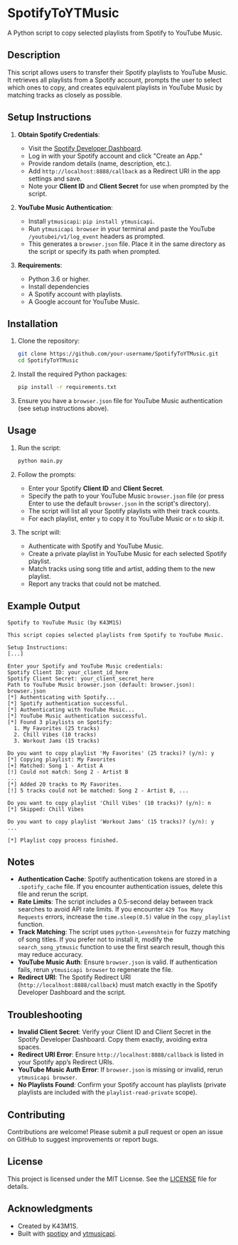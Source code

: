 # SpotifyToYTMusic

A Python script to copy selected playlists from Spotify to YouTube Music.

## Description

This script allows users to transfer their Spotify playlists to YouTube Music. It retrieves all playlists from a Spotify account, prompts the user to select which ones to copy, and creates equivalent playlists in YouTube Music by matching tracks as closely as possible.

## Setup Instructions

1. **Obtain Spotify Credentials**:
   - Visit the [Spotify Developer Dashboard](https://developer.spotify.com/dashboard).
   - Log in with your Spotify account and click "Create an App."
   - Provide random details (name, description, etc.).
   - Add `http://localhost:8888/callback` as a Redirect URI in the app settings and save.
   - Note your **Client ID** and **Client Secret** for use when prompted by the script.

2. **YouTube Music Authentication**:
   - Install `ytmusicapi`: `pip install ytmusicapi`.
   - Run `ytmusicapi browser` in your terminal and paste the YouTube `/youtubei/v1/log_event` headers as prompted.
   - This generates a `browser.json` file. Place it in the same directory as the script or specify its path when prompted.

3. **Requirements**:
   - Python 3.6 or higher.
   - Install dependencies
   - A Spotify account with playlists.
   - A Google account for YouTube Music.
   

## Installation

1. Clone the repository:
   ```bash
   git clone https://github.com/your-username/SpotifyToYTMusic.git
   cd SpotifyToYTMusic
   ```

2. Install the required Python packages:
   ```bash
   pip install -r requirements.txt
   ```

3. Ensure you have a `browser.json` file for YouTube Music authentication (see setup instructions above).

## Usage

1. Run the script:
   ```bash
   python main.py
   ```

2. Follow the prompts:
   - Enter your Spotify **Client ID** and **Client Secret**.
   - Specify the path to your YouTube Music `browser.json` file (or press Enter to use the default `browser.json` in the script's directory).
   - The script will list all your Spotify playlists with their track counts.
   - For each playlist, enter `y` to copy it to YouTube Music or `n` to skip it.

3. The script will:
   - Authenticate with Spotify and YouTube Music.
   - Create a private playlist in YouTube Music for each selected Spotify playlist.
   - Match tracks using song title and artist, adding them to the new playlist.
   - Report any tracks that could not be matched.

## Example Output

```
Spotify to YouTube Music (by K43M1S)

This script copies selected playlists from Spotify to YouTube Music.

Setup Instructions:
[...]

Enter your Spotify and YouTube Music credentials:
Spotify Client ID: your_client_id_here
Spotify Client Secret: your_client_secret_here
Path to YouTube Music browser.json (default: browser.json): browser.json
[*] Authenticating with Spotify...
[*] Spotify authentication successful.
[*] Authenticating with YouTube Music...
[*] YouTube Music authentication successful.
[*] Found 3 playlists on Spotify:
  1. My Favorites (25 tracks)
  2. Chill Vibes (10 tracks)
  3. Workout Jams (15 tracks)

Do you want to copy playlist 'My Favorites' (25 tracks)? (y/n): y
[*] Copying playlist: My Favorites
[+] Matched: Song 1 - Artist A
[!] Could not match: Song 2 - Artist B
...
[*] Added 20 tracks to My Favorites.
[!] 5 tracks could not be matched: Song 2 - Artist B, ...

Do you want to copy playlist 'Chill Vibes' (10 tracks)? (y/n): n
[*] Skipped: Chill Vibes

Do you want to copy playlist 'Workout Jams' (15 tracks)? (y/n): y
...

[*] Playlist copy process finished.
```

## Notes

- **Authentication Cache**: Spotify authentication tokens are stored in a `.spotify_cache` file. If you encounter authentication issues, delete this file and rerun the script.
- **Rate Limits**: The script includes a 0.5-second delay between track searches to avoid API rate limits. If you encounter `429 Too Many Requests` errors, increase the `time.sleep(0.5)` value in the `copy_playlist` function.
- **Track Matching**: The script uses `python-Levenshtein` for fuzzy matching of song titles. If you prefer not to install it, modify the `search_song_ytmusic` function to use the first search result, though this may reduce accuracy.
- **YouTube Music Auth**: Ensure `browser.json` is valid. If authentication fails, rerun `ytmusicapi browser` to regenerate the file.
- **Redirect URI**: The Spotify Redirect URI (`http://localhost:8888/callback`) must match exactly in the Spotify Developer Dashboard and the script.

## Troubleshooting

- **Invalid Client Secret**: Verify your Client ID and Client Secret in the Spotify Developer Dashboard. Copy them exactly, avoiding extra spaces.
- **Redirect URI Error**: Ensure `http://localhost:8888/callback` is listed in your Spotify app’s Redirect URIs.
- **YouTube Music Auth Error**: If `browser.json` is missing or invalid, rerun `ytmusicapi browser`.
- **No Playlists Found**: Confirm your Spotify account has playlists (private playlists are included with the `playlist-read-private` scope).

## Contributing

Contributions are welcome! Please submit a pull request or open an issue on GitHub to suggest improvements or report bugs.

## License

This project is licensed under the MIT License. See the [LICENSE](LICENSE) file for details.

## Acknowledgments

- Created by K43M1S.
- Built with [spotipy](https://spotipy.readthedocs.io/) and [ytmusicapi](https://ytmusicapi.readthedocs.io/).
